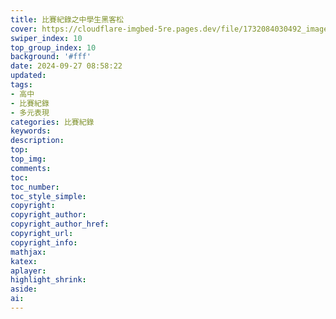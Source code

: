 ```yaml
---
title: 比賽紀錄之中學生黑客松
cover: https://cloudflare-imgbed-5re.pages.dev/file/1732084030492_image.png
swiper_index: 10
top_group_index: 10
background: '#fff'
date: 2024-09-27 08:58:22
updated:
tags:
- 高中
- 比賽紀錄
- 多元表現
categories: 比賽紀錄
keywords:
description:
top:
top_img:
comments:
toc:
toc_number:
toc_style_simple:
copyright:
copyright_author:
copyright_author_href:
copyright_url:
copyright_info:
mathjax:
katex:
aplayer:
highlight_shrink:
aside:
ai:
---
```


